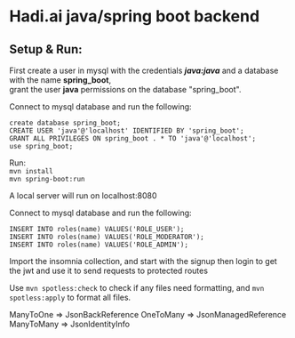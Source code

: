# Hadi.ai java/spring boot backend

## Setup & Run:

First create a user in mysql with the credentials **_java:java_** and a database with the name **spring_boot**,  
grant the user **java** permissions on the database "spring_boot".

Connect to mysql database and run the following:

```
create database spring_boot;
CREATE USER 'java'@'localhost' IDENTIFIED BY 'spring_boot';
GRANT ALL PRIVILEGES ON spring_boot . * TO 'java'@'localhost';
use spring_boot;
```

Run:  
`mvn install`  
`mvn spring-boot:run`

A local server will run on localhost:8080

Connect to mysql database and run the following:

```
INSERT INTO roles(name) VALUES('ROLE_USER');
INSERT INTO roles(name) VALUES('ROLE_MODERATOR');
INSERT INTO roles(name) VALUES('ROLE_ADMIN');
```

Import the insomnia collection, and start with the signup
then login to get the jwt and use it to send requests to protected routes

Use `mvn spotless:check` to check if any files need formatting, and `mvn spotless:apply` to format all files.

ManyToOne => JsonBackReference
OneToMany => JsonManagedReference
ManyToMany => JsonIdentityInfo

